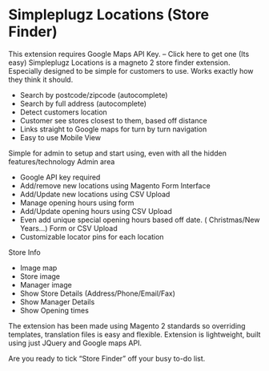 <h1>Simpleplugz Locations (Store Finder)</h1>
<p>This extension requires Google Maps API Key. – Click here to get one (Its easy)
Simpleplugz Locations is a magneto 2 store finder extension. Especially designed to be simple for customers to use. Works exactly how they think it should.</p>
<ul>
<li>Search by postcode/zipcode (autocomplete)</li>
<li>Search by full address  (autocomplete)</li>
<li>Detect customers location</li>
<li>Customer see stores closest to them, based off distance</li>
<li>Links straight to Google maps for turn by turn navigation</li>
<li>Easy to use Mobile View</li>
</ul>
<p>Simple for admin to setup and start using, even with all the hidden features/technology
Admin area</p>
<ul>
<li>Google API key required</li>
<li>Add/remove new locations using Magento Form Interface</li>
<li>Add/Update new locations using CSV Upload</li>
<li>Manage opening hours using form</li>
<li>Add/Update opening hours using CSV Upload</li>
<li>Even add unique special opening hours based off date. ( Christmas/New Years…) Form or CSV Upload</li>
<li>Customizable locator pins for each location</li>
</ul>
<p>Store Info</p>
<ul>
<li>Image map</li>
<li>Store image</li>
<li>Manager image</li>
<li>Show Store Details (Address/Phone/Email/Fax)</li>
<li>Show Manager Details</li>
<li>Show Opening times </li>
</ul>

<p>The extension has been made using Magento 2 standards so overriding templates, translation files is easy and flexible. Extension is lightweight, built using just JQuery and Google maps API.</p>

<p>Are you ready to tick “Store Finder” off your busy to-do list.</p>
